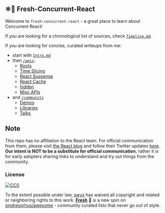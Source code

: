 ## ⚛️🍅 Fresh-Concurrent-React

Welcome to `fresh-concurrent-react` - a great place to learn about Concurrent React!

If you are looking for a chronological list of sources, check [`Timeline.md`](/Timeline.md).

If you are looking for concise, curated writeups from me:

- start with [`Intro.md`](/Intro.md)
- then [`/apis`](/apis/):
  - [Roots](https://github.com/sw-yx/fresh-concurrent-react/blob/master/apis/roots.md)
  - [Time Slicing](https://github.com/sw-yx/fresh-concurrent-react/blob/master/apis/time-slicing.md)
  - [React Suspense](https://github.com/sw-yx/fresh-concurrent-react/blob/master/apis/react-suspense.md)
  - [React Cache](https://github.com/sw-yx/fresh-concurrent-react/blob/master/apis/react-cache.md)
  - [hidden](https://github.com/sw-yx/fresh-concurrent-react/blob/master/apis/hidden.md)
  - [Misc APIs](https://github.com/sw-yx/fresh-concurrent-react/blob/master/apis/misc-apis.md)
- and [`/community`](/community/)
  - [Demos](https://github.com/sw-yx/fresh-concurrent-react/blob/master/community/demos.md)
  - [Libraries](https://github.com/sw-yx/fresh-concurrent-react/blob/master/community/libraries.md)
  - [Talks](https://github.com/sw-yx/fresh-concurrent-react/blob/master/community/talks.md)

## Note

This repo has no affiliation to the React team. For official communication from them, please visit [the React blog](https://reactjs.org/blog) and follow their Twitter updates [here](https://twitter.com/reactjs). **Our intent is NOT to be a substitute for official communication**, rather it is for early adopters sharing links to understand and try out things from the community.

### License

[![CC0](http://mirrors.creativecommons.org/presskit/buttons/88x31/svg/cc-zero.svg)](https://creativecommons.org/publicdomain/zero/1.0/)

To the extent possible under law, [swyx](https://swyx.io) has waived all copyright and related or neighboring rights to this work. **[Fresh](https://github.com/sw-yx/fresh/blob/master/fresh.md)** 🍅 is a new spin on [sindresorhus/awesome](https://github.com/sindresorhus/awesome) - community curated lists that never go out of style.

